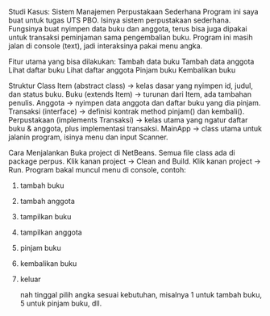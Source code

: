 Studi Kasus: Sistem Manajemen Perpustakaan Sederhana
Program ini saya buat untuk tugas UTS PBO. Isinya sistem perpustakaan sederhana.
Fungsinya buat nyimpen data buku dan anggota, terus bisa juga dipakai untuk transaksi peminjaman sama pengembalian buku.
Program ini masih jalan di console (text), jadi interaksinya pakai menu angka.

Fitur utama yang bisa dilakukan:
Tambah data buku
Tambah data anggota
Lihat daftar buku
Lihat daftar anggota
Pinjam buku
Kembalikan buku

Struktur Class
Item (abstract class) → kelas dasar yang nyimpen id, judul, dan status buku.
Buku (extends Item) → turunan dari Item, ada tambahan penulis.
Anggota → nyimpen data anggota dan daftar buku yang dia pinjam.
Transaksi (interface) → definisi kontrak method pinjam() dan kembali().
Perpustakaan (implements Transaksi) → kelas utama yang ngatur daftar buku & anggota, plus implementasi transaksi.
MainApp → class utama untuk jalanin program, isinya menu dan input Scanner.

Cara Menjalankan
Buka project di NetBeans.
Semua file class ada di package perpus.
Klik kanan project → Clean and Build.
Klik kanan project → Run.
Program bakal muncul menu di console, contoh:
1. tambah buku
2. tambah anggota
3. tampilkan buku
4. tampilkan anggota
5. pinjam buku
6. kembalikan buku
7. keluar

   nah tinggal pilih angka sesuai kebutuhan, misalnya 1 untuk tambah buku, 5 untuk pinjam buku, dll.
